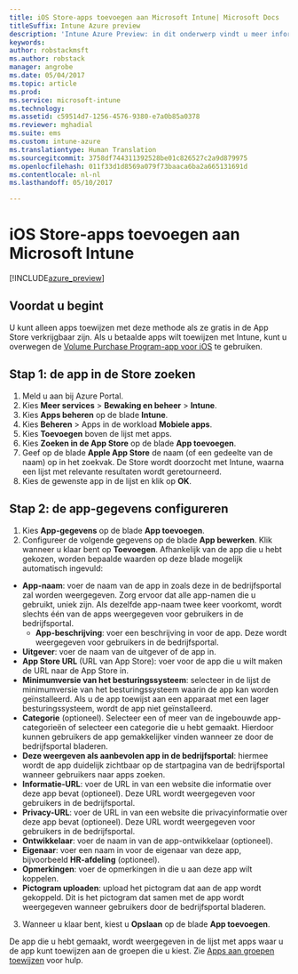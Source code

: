 ```yaml
---
title: iOS Store-apps toevoegen aan Microsoft Intune| Microsoft Docs
titleSuffix: Intune Azure preview
description: 'Intune Azure Preview: in dit onderwerp vindt u meer informatie over het toevoegen van iOS Store-apps aan Intune.'
keywords: 
author: robstackmsft
ms.author: robstack
manager: angrobe
ms.date: 05/04/2017
ms.topic: article
ms.prod: 
ms.service: microsoft-intune
ms.technology: 
ms.assetid: c59514d7-1256-4576-9380-e7a0b85a0378
ms.reviewer: mghadial
ms.suite: ems
ms.custom: intune-azure
ms.translationtype: Human Translation
ms.sourcegitcommit: 3758df744311392528be01c826527c2a9d879975
ms.openlocfilehash: 011f33d1d8569a079f73baaca6ba2a665131691d
ms.contentlocale: nl-nl
ms.lasthandoff: 05/10/2017

---
```


# <a name="how-to-add-ios-store-apps-to-microsoft-intune"></a>iOS Store-apps toevoegen aan Microsoft Intune

[!INCLUDE[azure_preview](../includes/azure_preview.md)]

## <a name="before-you-start"></a>Voordat u begint

U kunt alleen apps toewijzen met deze methode als ze gratis in de App Store verkrijgbaar zijn. Als u betaalde apps wilt toewijzen met Intune, kunt u overwegen de [Volume Purchase Program-app voor iOS](ios-vpp-apps.md) te gebruiken.


## <a name="step-1---search-for-the-app-in-the-store"></a>Stap 1: de app in de Store zoeken

1. Meld u aan bij Azure Portal.
2. Kies **Meer services** > **Bewaking en beheer** > **Intune**.
3. Kies **Apps beheren** op de blade **Intune**.
4. Kies **Beheren** > Apps in de workload **Mobiele apps**.
5. Kies **Toevoegen** boven de lijst met apps.
6. Kies **Zoeken in de App Store** op de blade **App toevoegen**.
7. Geef op de blade **Apple App Store** de naam (of een gedeelte van de naam) op in het zoekvak. De Store wordt doorzocht met Intune, waarna een lijst met relevante resultaten wordt geretourneerd.
8. Kies de gewenste app in de lijst en klik op **OK**.

## <a name="step-2---configure-app-information"></a>Stap 2: de app-gegevens configureren

1. Kies **App-gegevens** op de blade **App toevoegen**.
2. Configureer de volgende gegevens op de blade **App bewerken**. Klik wanneer u klaar bent op **Toevoegen**. Afhankelijk van de app die u hebt gekozen, worden bepaalde waarden op deze blade mogelijk automatisch ingevuld:
- **App-naam**: voer de naam van de app in zoals deze in de bedrijfsportal zal worden weergegeven. Zorg ervoor dat alle app-namen die u gebruikt, uniek zijn. Als dezelfde app-naam twee keer voorkomt, wordt slechts één van de apps weergegeven voor gebruikers in de bedrijfsportal.
    - **App-beschrijving**: voer een beschrijving in voor de app. Deze wordt weergegeven voor gebruikers in de bedrijfsportal.
- **Uitgever**: voer de naam van de uitgever of de app in.
- **App Store URL** (URL van App Store): voer voor de app die u wilt maken de URL naar de App Store in.
- **Minimumversie van het besturingssysteem**: selecteer in de lijst de minimumversie van het besturingssysteem waarin de app kan worden geïnstalleerd. Als u de app toewijst aan een apparaat met een lager besturingssysteem, wordt de app niet geïnstalleerd.
- **Categorie** (optioneel). Selecteer een of meer van de ingebouwde app-categorieën of selecteer een categorie die u hebt gemaakt. Hierdoor kunnen gebruikers de app gemakkelijker vinden wanneer ze door de bedrijfsportal bladeren.
- **Deze weergeven als aanbevolen app in de bedrijfsportal**: hiermee wordt de app duidelijk zichtbaar op de startpagina van de bedrijfsportal wanneer gebruikers naar apps zoeken.
- **Informatie-URL**: voer de URL in van een website die informatie over deze app bevat (optioneel). Deze URL wordt weergegeven voor gebruikers in de bedrijfsportal.
- **Privacy-URL**: voer de URL in van een website die privacyinformatie over deze app bevat (optioneel). Deze URL wordt weergegeven voor gebruikers in de bedrijfsportal.
- **Ontwikkelaar**: voer de naam in van de app-ontwikkelaar (optioneel).
- **Eigenaar**: voer een naam in voor de eigenaar van deze app, bijvoorbeeld **HR-afdeling** (optioneel).
- **Opmerkingen**: voer de opmerkingen in die u aan deze app wilt koppelen.
- **Pictogram uploaden**: upload het pictogram dat aan de app wordt gekoppeld. Dit is het pictogram dat samen met de app wordt weergegeven wanneer gebruikers door de bedrijfsportal bladeren.
3. Wanneer u klaar bent, kiest u **Opslaan** op de blade **App toevoegen**.

De app die u hebt gemaakt, wordt weergegeven in de lijst met apps waar u de app kunt toewijzen aan de groepen die u kiest. Zie [Apps aan groepen toewijzen](deploy-apps.md) voor hulp.

